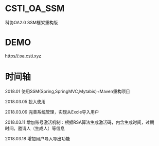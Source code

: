 # CSTI_OA_SSM
科协OA2.0 SSM框架重构版

# DEMO
[https//:oa.csti.xyz](https//:oa.csti.xyz)

# 时间轴
2018.01 使用SSM(Spring,SpringMVC,Mytabis)+Maven重构项目

2018.03.05 投入使用

2018.03.09 完善系统管理，实现从Excle导入用户

2018.03.11 增加账号激活机制：根据RSA算法生成激活码，内含生成时间，过期时间，邀请人（生成人）等信息

2018.03.18 增加用户导入导出功能
